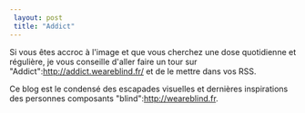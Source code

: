 ```yaml
---
 layout: post
 title: "Addict"
---
```


Si vous êtes accroc à l'image et que vous cherchez une dose quotidienne et régulière, je vous conseille d'aller faire un tour sur "Addict":http://addict.weareblind.fr/ et de le mettre dans vos RSS.

Ce blog est le condensé des escapades visuelles et dernières inspirations des personnes composants "blind":http://weareblind.fr.
